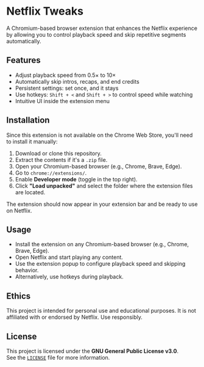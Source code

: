 # Netflix Tweaks

A Chromium-based browser extension that enhances the Netflix experience by allowing you to control playback speed and skip repetitive segments automatically.

## Features

- Adjust playback speed from 0.5× to 10×
- Automatically skip intros, recaps, and end credits
- Persistent settings: set once, and it stays
- Use hotkeys: `Shift + <` and `Shift + >` to control speed while watching
- Intuitive UI inside the extension menu

## Installation

Since this extension is not available on the Chrome Web Store, you'll need to install it manually:

1. Download or clone this repository.
2. Extract the contents if it's a `.zip` file.
3. Open your Chromium-based browser (e.g., Chrome, Brave, Edge).
4. Go to `chrome://extensions/`.
5. Enable **Developer mode** (toggle in the top right).
6. Click **"Load unpacked"** and select the folder where the extension files are located.

The extension should now appear in your extension bar and be ready to use on Netflix.

## Usage

- Install the extension on any Chromium-based browser (e.g., Chrome, Brave, Edge).
- Open Netflix and start playing any content.
- Use the extension popup to configure playback speed and skipping behavior.
- Alternatively, use hotkeys during playback.

## Ethics

This project is intended for personal use and educational purposes. It is not affiliated with or endorsed by Netflix. Use responsibly.

## License

This project is licensed under the **GNU General Public License v3.0**.  
See the [`LICENSE`](LICENSE) file for more information.
